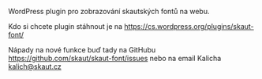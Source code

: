 WordPress plugin pro zobrazování skautských fontů na webu.

Kdo si chcete plugin stáhnout je na https://cs.wordpress.org/plugins/skaut-font/

Nápady na nové funkce buď tady na GitHubu https://github.com/skaut/skaut-font/issues nebo na email Kalicha kalich@skaut.cz
